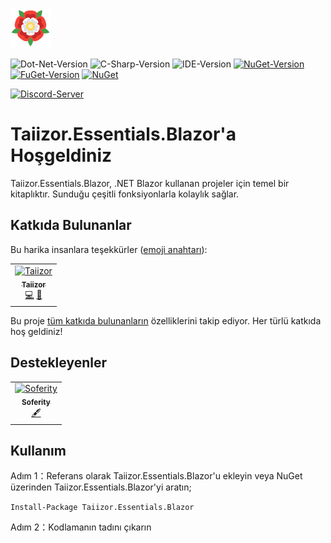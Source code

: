 ![Logo](.images/Logo.png)

![Dot-Net-Version](https://img.shields.io/badge/.NET-%3E%3D5.0-blue)
![C-Sharp-Version](https://img.shields.io/badge/C%23-Preview-blue.svg)
![IDE-Version](https://img.shields.io/badge/IDE-VS2022-blue.svg)
[![NuGet-Version](https://img.shields.io/nuget/v/Taiizor.Essentials.Blazor.svg)](https://www.nuget.org/packages/Taiizor.Essentials.Blazor)
[![FuGet-Version](https://www.fuget.org/packages/Taiizor.Essentials.Blazor/badge.svg)](https://www.fuget.org/packages/Taiizor.Essentials.Blazor)
[![NuGet](https://img.shields.io/nuget/dt/Taiizor.Essentials.Blazor)](https://www.nuget.org/api/v2/package/Taiizor.Essentials.Blazor)

[![Discord-Server](https://img.shields.io/discord/932386235538878534?label=Discord)](https://discord.gg/nxG977byXb)

# Taiizor.Essentials.Blazor'a Hoşgeldiniz
Taiizor.Essentials.Blazor, .NET Blazor kullanan projeler için temel bir kitaplıktır. Sunduğu çeşitli fonksiyonlarla kolaylık sağlar.

## Katkıda Bulunanlar

Bu harika insanlara teşekkürler ([emoji anahtarı](https://allcontributors.org/docs/en/emoji-key)):

<table>
  <tr>
    <td align="center">
		<a href="https://github.com/Taiizor">
			<img src="https://avatars3.githubusercontent.com/u/41683699?s=460&v=4" width="80px;" alt="Taiizor"/>
			<br/>
			<sub>
				<b>Taiizor</b>
			</sub>
		</a>
		<br/>
		<a href="https://github.com/Taiizor/Taiizor.Essentials.Blazor/commits?author=Taiizor" title="Kodlama">💻</a>
		<a href="https://www.taiizor.com" title="Fikirler & Planlama, Geri Bildirim">🤔</a>
	</td>
  </tr>
</table>

Bu proje [tüm katkıda bulunanların](https://github.com/all-contributors/all-contributors) özelliklerini takip ediyor. Her türlü katkıda hoş geldiniz!

## Destekleyenler

<table>
  <tr>
    <td align="center">
		<a href="https://github.com/Soferity">
			<img src="https://avatars3.githubusercontent.com/u/63516515?s=200&v=4" width="80px;" alt="Soferity"/>
			<br/>
			<sub>
				<b>Soferity</b>
			</sub>
		</a>
		<br/>
		<a href="https://github.com/Soferity" target="_blank" title="İçerik">🖋</a>
	</td>
  </tr>
</table>

## Kullanım

Adım 1：Referans olarak Taiizor.Essentials.Blazor'u ekleyin veya NuGet üzerinden Taiizor.Essentials.Blazor'yi aratın;

```Install-Package Taiizor.Essentials.Blazor```

Adım 2：Kodlamanın tadını çıkarın